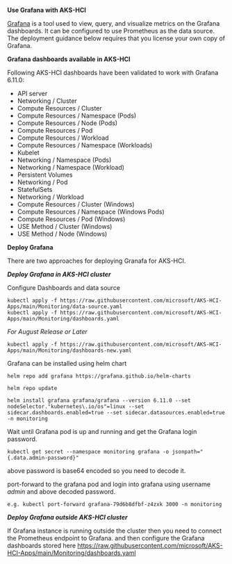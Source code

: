 **Use Grafana with AKS-HCI**

[Grafana](https://github.com/grafana/grafana) is a tool used to view, query, and visualize metrics on the Grafana dashboards. It can be configured to use Prometheus as the data source. The deployment guidance below requires that you license your own copy of Grafana.
 

**Grafana dashboards available in AKS-HCI**

Following AKS-HCI dashboards have been validated to work with Grafana 6.11.0:

- API server
- Networking / Cluster
- Compute Resources / Cluster
- Compute Resources / Namespace (Pods)
- Compute Resources / Node (Pods)
- Compute Resources / Pod
- Compute Resources / Workload
- Compute Resources / Namespace (Workloads)
- Kubelet
- Networking / Namespace (Pods)
- Networking / Namespace (Workload)
- Persistent Volumes
- Networking / Pod
- StatefulSets
- Networking / Workload
- Compute Resources / Cluster (Windows)
- Compute Resources / Namespace (Windows Pods)
- Compute Resources / Pod (Windows)
- USE Method / Cluster (Windows)
- USE Method / Node (Windows)



**Deploy Grafana**

There are two approaches for deploying Granafa for AKS-HCI.

 

***Deploy Grafana in AKS-HCI cluster***

Configure Dashboards and data source
```
kubectl apply -f https://raw.githubusercontent.com/microsoft/AKS-HCI-Apps/main/Monitoring/data-source.yaml
kubectl apply -f https://raw.githubusercontent.com/microsoft/AKS-HCI-Apps/main/Monitoring/dashboards.yaml
```
*For August Release or Later*
```
kubectl apply -f https://raw.githubusercontent.com/microsoft/AKS-HCI-Apps/main/Monitoring/dashboards-new.yaml
```

Grafana can be installed using helm chart

```
helm repo add grafana https://grafana.github.io/helm-charts

helm repo update

helm install grafana grafana/grafana --version 6.11.0 --set nodeSelector."kubernetes\.io/os"=linux --set sidecar.dashboards.enabled=true --set sidecar.datasources.enabled=true -n monitoring
```
Wait until Grafana pod is up and running and get the Grafana login password.
```
kubectl get secret --namespace monitoring grafana -o jsonpath="{.data.admin-password}"
```
above password is base64 encoded so you need to decode it.

port-forward to the grafana pod and login into grafana using username *admin* and above decoded password.
```
e.g. kubectl port-forward grafana-79d6b8dfbf-z4zxk 3000 -n monitoring
```
 

***Deploy Grafana outside AKS-HCI cluster***

If Grafana instance is running outside the cluster then you need to connect the Prometheus endpoint to Grafana.
and then configure the Grafana dashboards stored here https://raw.githubusercontent.com/microsoft/AKS-HCI-Apps/main/Monitoring/dashboards.yaml
